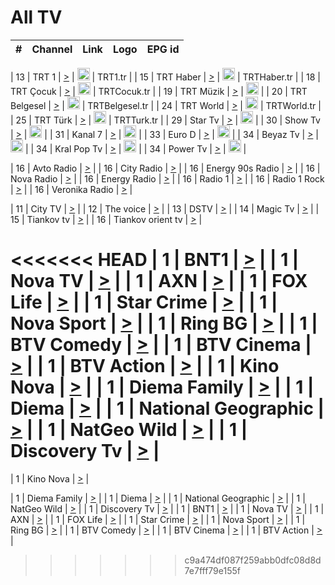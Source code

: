 <h1>All TV</h1>

| #   | Channel        | Link  | Logo | EPG id |
|:---:|:--------------:|:-----:|:----:|:------:|

| 13  | TRT 1            | [>](https://tv-trt1.medya.trt.com.tr/master.m3u8) | <img height="20" src="https://i.imgur.com/j786OLG.png"/> | TRT1.tr |
| 15  | TRT Haber        | [>](https://tv-trthaber.medya.trt.com.tr/master.m3u8) | <img height="20" src="https://i.imgur.com/OVfo8Ab.png"/> | TRTHaber.tr |
| 18  | TRT Çocuk        | [>](https://tv-trtcocuk.medya.trt.com.tr/master.m3u8) | <img height="20" src="https://i.imgur.com/QLFmD6d.png"/> | TRTCocuk.tr |
| 19  | TRT Müzik        | [>](https://tv-trtmuzik.medya.trt.com.tr/master.m3u8) | <img height="20" src="https://i.imgur.com/fIVFCEd.png"/> |
| 20  | TRT Belgesel     | [>](https://tv-trtbelgesel.medya.trt.com.tr/master.m3u8) | <img height="20" src="https://i.imgur.com/MGO87pe.png"/> | TRTBelgesel.tr |
| 24  | TRT World        | [>](https://tv-trtworld.medya.trt.com.tr/master.m3u8) | <img height="20" src="https://i.imgur.com/JEA2xpv.png"/> | TRTWorld.tr |
| 25  | TRT Türk         | [>](https://tv-trtturk.medya.trt.com.tr/master.m3u8) | <img height="20" src="https://i.imgur.com/OSTOQNw.png"/> | TRTTurk.tr |
| 29  | Star Tv   | [>](https://dogus-live.daioncdn.net/startv/startv_360p.m3u8) | <img height="20" src="https://i.imgur.com/IebUZx1.png"/> |
| 30  | Show Tv     | [>](https://ciner-live.daioncdn.net/showtv/showtv.m3u8) | <img height="20" src="https://i.imgur.com/IebUZx1.png"/> |
| 31  | Kanal 7     | [>](https://kanal7-live.daioncdn.net/kanal7/kanal7.m3u8) | <img height="20" src="https://i.imgur.com/IebUZx1.png"/> |
| 33  | Euro D    | [>](https://www.youtube.com/user/KanalD/live) | <img height="20" src="https://i.imgur.com/IebUZx1.png"/> |
| 34  | Beyaz Tv     | [>](https://beyaztv-live.daioncdn.net/beyaztv/beyaztv.m3u8) | <img height="20" src="https://i.imgur.com/IebUZx1.png"/> |
| 34  | Kral Pop Tv     | [>](https://www.youtube.com/watch?v=GuFTuKoXepw) | <img height="20" src="https://i.imgur.com/IebUZx1.png"/> |
| 34  | Power Tv     | [>](https://livetv.powerapp.com.tr/powerTV/powerhd.smil/chunklist.m3u8) | <img height="20" src="https://i.imgur.com/IebUZx1.png"/> |

| 16  | Avto Radio | [>](http://stream.metacast.eu/avtoradio.mp3.m3u) |
| 16  | City Radio | [>](http://stream.metacast.eu/city.aac.m3u) |
| 16  | Energy 90s Radio | [>](http://stream.metacast.eu/energy-90s.m3u) |
| 16  | Nova Radio | [>](http://stream.metacast.eu/nova.aac.m3u) |
| 16  | Energy Radio | [>](http://stream.metacast.eu/nrj.aac.m3u) |
| 16  | Radio 1 | [>](http://stream.metacast.eu/radio1.aac.m3u) |
| 16  | Radio 1 Rock | [>](http://stream.metacast.eu/radio1rock.aac.m3u) |
| 16  | Veronika Radio | [>](http://stream.metacast.eu/veronika.aac.m3u) |

| 11  | City TV | [>](https://tv.city.bg/play/tshls/citytv/index.m3u8) |
| 12  | The voice | [>](https://bss1.neterra.tv/thevoice/thevoice.m3u8) |
| 13  | DSTV | [>](http://46.249.95.140:8081/hls/data.m3u8) |
| 14  | Magic Tv | [>](https://bss1.neterra.tv/magictv/magictv.m3u8) |
| 15  | Tiankov tv | [>](https://streamer103.neterra.tv/tiankov-folk/live.m3u8) |
| 16  | Tiankov orient tv | [>](https://streamer103.neterra.tv/tiankov-orient/live.m3u8) |

<<<<<<< HEAD
| 1 | BNT1 | [>](https://ymkaya.xyz:28259/tv/bnt1/playlist.m3u8?wmsAuthSign=c2VydmVyX3RpbWU9Mi8xMy8yMDI1IDc6MzI6NTYgUE0maGFzaF92YWx1ZT0zalVTdXpsbjJRRXFyTHF1d1U4NDlBPT0mdmFsaWRtaW51dGVzPTYw) |
| 1 | Nova TV | [>](https://ymkaya.xyz:28259/tv/novatv/playlist.m3u8?wmsAuthSign=c2VydmVyX3RpbWU9Mi8xMy8yMDI1IDc6MzM6MDYgUE0maGFzaF92YWx1ZT1oZlhoVnJYdStJQ2c2WmU0RTAwK1F3PT0mdmFsaWRtaW51dGVzPTYw) |
| 1 | AXN | [>](https://ymkaya.xyz:28259/tv/axn/playlist.m3u8?wmsAuthSign=c2VydmVyX3RpbWU9Mi8xMy8yMDI1IDc6MzM6MTYgUE0maGFzaF92YWx1ZT1peDNUOUk5TXY0MnpjMzNYRmhGL1lRPT0mdmFsaWRtaW51dGVzPTYw) |
| 1 | FOX Life | [>](https://ymkaya.xyz:28259/tv/foxlife/playlist.m3u8?wmsAuthSign=c2VydmVyX3RpbWU9Mi8xMy8yMDI1IDc6MzM6MjcgUE0maGFzaF92YWx1ZT1QOXJWYTBSeE5TSm1UUWtnZm1ueGhRPT0mdmFsaWRtaW51dGVzPTYw) |
| 1 | Star Crime | [>](https://ymkaya.xyz:28259/tv/foxcrime/playlist.m3u8?wmsAuthSign=c2VydmVyX3RpbWU9Mi8xMy8yMDI1IDc6MzM6MzcgUE0maGFzaF92YWx1ZT1LUytjN2VkNUt4WW14WXlZRGE3MWd3PT0mdmFsaWRtaW51dGVzPTYw) |
| 1 | Nova Sport | [>](https://ymkaya.xyz:28259/tv/novasport/playlist.m3u8?wmsAuthSign=c2VydmVyX3RpbWU9Mi8xMy8yMDI1IDc6MzM6NDggUE0maGFzaF92YWx1ZT1sZjc0ZnhmM1hrTjRLTVVLNkErZzRRPT0mdmFsaWRtaW51dGVzPTYw) |
| 1 | Ring BG | [>](https://ymkaya.xyz:28259/tv/ringbg/playlist.m3u8?wmsAuthSign=c2VydmVyX3RpbWU9Mi8xMy8yMDI1IDc6MzM6NTggUE0maGFzaF92YWx1ZT1UL2FTdmNoRE1aV2VhSE9OTHduZWJnPT0mdmFsaWRtaW51dGVzPTYw) |
| 1 | BTV Comedy | [>](https://ymkaya.xyz:28259/tv/btvcomedy/playlist.m3u8?wmsAuthSign=c2VydmVyX3RpbWU9Mi8xMy8yMDI1IDc6MzQ6MDggUE0maGFzaF92YWx1ZT1DWmJScWkrUkpzYW5sc3pOWVg4MjZ3PT0mdmFsaWRtaW51dGVzPTYw) |
| 1 | BTV Cinema | [>](https://ymkaya.xyz:28259/tv/btvcinema/playlist.m3u8?wmsAuthSign=c2VydmVyX3RpbWU9Mi8xMy8yMDI1IDc6MzQ6MTggUE0maGFzaF92YWx1ZT1JL1BlQ2JDZFRGYkNXTUxpTFVDbzdRPT0mdmFsaWRtaW51dGVzPTYw) |
| 1 | BTV Action | [>](https://ymkaya.xyz:28259/tv/btvaction/playlist.m3u8?wmsAuthSign=c2VydmVyX3RpbWU9Mi8xMy8yMDI1IDc6MzQ6MjggUE0maGFzaF92YWx1ZT1mNDNia0dmZElWdDlYNjdCSHJxdDRBPT0mdmFsaWRtaW51dGVzPTYw) |
| 1 | Kino Nova | [>](https://ymkaya.xyz:28259/tv/kinonova/playlist.m3u8?wmsAuthSign=c2VydmVyX3RpbWU9Mi8xMy8yMDI1IDc6MzQ6MzggUE0maGFzaF92YWx1ZT10cXRNemZuMzY2ZlNsVWJTUUh0OXVRPT0mdmFsaWRtaW51dGVzPTYw) |
| 1 | Diema Family | [>](https://ymkaya.xyz:28259/tv/diemafamily/playlist.m3u8?wmsAuthSign=c2VydmVyX3RpbWU9Mi8xMy8yMDI1IDc6MzQ6NDcgUE0maGFzaF92YWx1ZT1nRXFxRUlNRERkZlVXcndCbitYVzdBPT0mdmFsaWRtaW51dGVzPTYw) |
| 1 | Diema | [>](https://ymkaya.xyz:28259/tv/diema/playlist.m3u8?wmsAuthSign=c2VydmVyX3RpbWU9Mi8xMy8yMDI1IDc6MzU6NDIgUE0maGFzaF92YWx1ZT0za1hML0lBaFlEVXdXVXJseHZFeFRRPT0mdmFsaWRtaW51dGVzPTYw) |
| 1 | National Geographic | [>](https://ymkaya.xyz:28259/tv/natgeo/playlist.m3u8?wmsAuthSign=c2VydmVyX3RpbWU9Mi8xMy8yMDI1IDc6MzU6NTIgUE0maGFzaF92YWx1ZT01VG9PZzBKMWpkeWswcHJDTXR6d0hnPT0mdmFsaWRtaW51dGVzPTYw) |
| 1 | NatGeo Wild | [>](https://ymkaya.xyz:28259/tv/natgeowild/playlist.m3u8?wmsAuthSign=c2VydmVyX3RpbWU9Mi8xMy8yMDI1IDc6MzY6MDEgUE0maGFzaF92YWx1ZT1BZHpzWUFmNllBSGdLR1RscHQxWkJBPT0mdmFsaWRtaW51dGVzPTYw) |
| 1 | Discovery Tv | [>](https://ymkaya.xyz:28259/tv/discovery/playlist.m3u8?wmsAuthSign=c2VydmVyX3RpbWU9Mi8xMy8yMDI1IDc6MzY6MTEgUE0maGFzaF92YWx1ZT04MllzRml1WmV1VzU3VVJHMFhWN2dBPT0mdmFsaWRtaW51dGVzPTYw) |
=======


| 1 | Kino Nova | [>](https://ymkaya.xyz:11336/tv/kinonova/playlist.m3u8?wmsAuthSign=c2VydmVyX3RpbWU9MS8yLzIwMjUgNDo0MDoyMCBBTSZoYXNoX3ZhbHVlPWlFS1FrWEtMMVRFM3l5YklUWUJQUHc9PSZ2YWxpZG1pbnV0ZXM9NjA=) |

| 1 | Diema Family | [>](https://ymkaya.xyz:11336/tv/diemafamily/playlist.m3u8?wmsAuthSign=c2VydmVyX3RpbWU9MS8yLzIwMjUgNDo0MDozMCBBTSZoYXNoX3ZhbHVlPUVUaTVKTldvZTF5WVVCM0YwL21kaXc9PSZ2YWxpZG1pbnV0ZXM9NjA=) |
| 1 | Diema | [>](https://ymkaya.xyz:11336/tv/diema/playlist.m3u8?wmsAuthSign=c2VydmVyX3RpbWU9MS8yLzIwMjUgNDo0MDo0MCBBTSZoYXNoX3ZhbHVlPVlYMWVJT2NuUjNpUTBsaytEUFFOS2c9PSZ2YWxpZG1pbnV0ZXM9NjA=) |
| 1 | National Geographic | [>](https://ymkaya.xyz:11336/tv/natgeo/playlist.m3u8?wmsAuthSign=c2VydmVyX3RpbWU9MS8yLzIwMjUgNDo0MTo0MSBBTSZoYXNoX3ZhbHVlPTJQTlVmcG5nYWx0M013eUhGRGxnd0E9PSZ2YWxpZG1pbnV0ZXM9NjA=) |
| 1 | NatGeo Wild | [>](https://ymkaya.xyz:11336/tv/natgeowild/playlist.m3u8?wmsAuthSign=c2VydmVyX3RpbWU9MS8yLzIwMjUgNDo0MTo1MSBBTSZoYXNoX3ZhbHVlPVl1OXZaTTliN0hGWEN3eDBYd1duNkE9PSZ2YWxpZG1pbnV0ZXM9NjA=) |
| 1 | Discovery Tv | [>](https://ymkaya.xyz:11336/tv/discovery/playlist.m3u8?wmsAuthSign=c2VydmVyX3RpbWU9MS8yLzIwMjUgNDo0MjowMSBBTSZoYXNoX3ZhbHVlPWtBQmdLNlY2RmQwWElzMVYzSDJyVkE9PSZ2YWxpZG1pbnV0ZXM9NjA=) |
| 1 | BNT1 | [>](https://ymkaya.xyz:11336/tv/bnt1/playlist.m3u8?wmsAuthSign=c2VydmVyX3RpbWU9MS8yLzIwMjUgNDozODozOCBBTSZoYXNoX3ZhbHVlPVVrMVlRQXpJWlhYeUh6ZFVpSC9NMUE9PSZ2YWxpZG1pbnV0ZXM9NjA=) |
| 1 | Nova TV | [>](https://ymkaya.xyz:11336/tv/novatv/playlist.m3u8?wmsAuthSign=c2VydmVyX3RpbWU9MS8yLzIwMjUgNDozODo0OCBBTSZoYXNoX3ZhbHVlPUVxQjh1a0ZzYkVGZU8zZDFGTzdreVE9PSZ2YWxpZG1pbnV0ZXM9NjA=) |
| 1 | AXN | [>](https://ymkaya.xyz:11336/tv/axn/playlist.m3u8?wmsAuthSign=c2VydmVyX3RpbWU9MS8yLzIwMjUgNDozODo1OCBBTSZoYXNoX3ZhbHVlPUpkWStGY1hkNXhaOVpPZ0thQ0FZL3c9PSZ2YWxpZG1pbnV0ZXM9NjA=) |
| 1 | FOX Life | [>](https://ymkaya.xyz:11336/tv/foxlife/playlist.m3u8?wmsAuthSign=c2VydmVyX3RpbWU9MS8yLzIwMjUgNDozOToxMCBBTSZoYXNoX3ZhbHVlPWt1ZDc1T3AzYlZDTjJnSy9TU0xJZlE9PSZ2YWxpZG1pbnV0ZXM9NjA=) |
| 1 | Star Crime | [>](https://ymkaya.xyz:11336/tv/foxcrime/playlist.m3u8?wmsAuthSign=c2VydmVyX3RpbWU9MS8yLzIwMjUgNDozOToyMCBBTSZoYXNoX3ZhbHVlPXIwVU45Nm9FR1l2enNkTG9TanBxbmc9PSZ2YWxpZG1pbnV0ZXM9NjA=) |
| 1 | Nova Sport | [>](https://ymkaya.xyz:11336/tv/novasport/playlist.m3u8?wmsAuthSign=c2VydmVyX3RpbWU9MS8yLzIwMjUgNDozOTozMCBBTSZoYXNoX3ZhbHVlPXlSZ0UxazVaM0xhSmc0NmR4T0c1T2c9PSZ2YWxpZG1pbnV0ZXM9NjA=) |
| 1 | Ring BG | [>](https://ymkaya.xyz:11336/tv/ringbg/playlist.m3u8?wmsAuthSign=c2VydmVyX3RpbWU9MS8yLzIwMjUgNDozOTo0MCBBTSZoYXNoX3ZhbHVlPTR4aUlFNHVUYWN4enY1WkVuOFZma2c9PSZ2YWxpZG1pbnV0ZXM9NjA=) |
| 1 | BTV Comedy | [>](https://ymkaya.xyz:11336/tv/btvcomedy/playlist.m3u8?wmsAuthSign=c2VydmVyX3RpbWU9MS8yLzIwMjUgNDozOTo1MCBBTSZoYXNoX3ZhbHVlPUtrMTJ2RHNTTUU1RFp1ZkVOdXFSK3c9PSZ2YWxpZG1pbnV0ZXM9NjA=) |
| 1 | BTV Cinema | [>](https://ymkaya.xyz:11336/tv/btvcinema/playlist.m3u8?wmsAuthSign=c2VydmVyX3RpbWU9MS8yLzIwMjUgNDozOTo1OSBBTSZoYXNoX3ZhbHVlPTZWcU9FZW56cG1NM1lrYy8xNE5NeHc9PSZ2YWxpZG1pbnV0ZXM9NjA=) |
| 1 | BTV Action | [>](https://ymkaya.xyz:11336/tv/btvaction/playlist.m3u8?wmsAuthSign=c2VydmVyX3RpbWU9MS8yLzIwMjUgNDo0MDoxMCBBTSZoYXNoX3ZhbHVlPUlDd0ErRkZVWThyMVZwR3c2REdGZ3c9PSZ2YWxpZG1pbnV0ZXM9NjA=) |
>>>>>>> c9a474df087f259abb0dfc08d8d7e7fff79e155f
